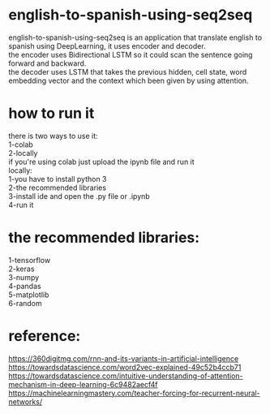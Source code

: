 # english-to-spanish-using-seq2seq
english-to-spanish-using-seq2seq is an application that translate english to spanish using DeepLearning, it uses encoder and decoder.<br />
the encoder uses Bidirectional LSTM so it could scan the sentence going forward and backward.<br />
the decoder uses LSTM that takes the previous hidden, cell state, word embedding vector and the context which been given by using attention.
# how to run it
there is two ways to use it:<br />
1-colab<br />
2-locally<br />
if you're using colab just upload the ipynb file and run it<br />
locally:<br />
1-you have to install python 3<br />
2-the recommended libraries<br />
3-install ide and open the .py file or .ipynb<br />
4-run it<br />
# the recommended libraries:
1-tensorflow<br />
2-keras<br />
3-numpy<br />
4-pandas<br />
5-matplotlib<br />
6-random
# reference:
https://360digitmg.com/rnn-and-its-variants-in-artificial-intelligence<br />
https://towardsdatascience.com/word2vec-explained-49c52b4ccb71<br />
https://towardsdatascience.com/intuitive-understanding-of-attention-mechanism-in-deep-learning-6c9482aecf4f<br />
https://machinelearningmastery.com/teacher-forcing-for-recurrent-neural-networks/<br />

